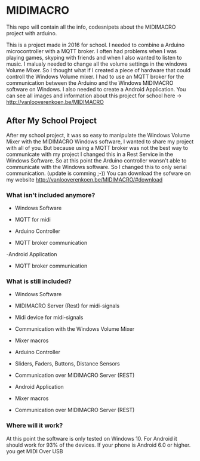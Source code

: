 # MIDIMACRO
This repo will contain all the info, codesnipets about the MIDIMACRO project with arduino. 

This is a project made in 2016 for school. I needed to combine a Arduino microcontroller with a MQTT broker. I often had problems when I was playing games, skyping with friends and when I also wanted to listen to music. I malualy needed to change all the volume settings in the windows Volume Mixer. So I thought what if I created a piece of hardware that could controll the Windows Volume mixer. I had to use an MQTT broker for the communication between the Arduino and the Windows MIDIMACRO software on Windows. I also needed to create a Android Application. You can see all images and information about this project for school here -> http://vanlooverenkoen.be/MIDIMACRO

## After My School Project
After my school project, it was so easy to manipulate the Windows Volume Mixer with the MIDIMACRO Windows software, I wanted to share my project with all of you. But because using a MQTT broker was not the best way to communicate with my project I changed this in a Rest Service in the Windows Software. So at this point the Arduino controller wansn't able to communicate with the Windows software. So I changed this to only serial communication. (update is comming ;-)) You can download the sofware on my website http://vanlooverenkoen.be/MIDIMACRO/#download 

### What isn't included anymore?
 - Windows Software
  - MQTT for midi
  
 - Arduino Controller
  - MQTT broker communication
  
 -Android Application
  - MQTT broker communication
  
### What is still included?
 - Windows Software
  - MIDIMACRO Server (Rest) for midi-signals
  - Midi device for midi-signals
  - Communication with the Windows Volume Mixer
  - Mixer macros
  
 - Arduino Controller
  - Sliders, Faders, Buttons, Distance Sensors
  - Communication over MIDIMACRO Server (REST)
  
 - Android Application
  - Mixer macros
  - Communication over MIDIMACRO Server (REST)
  
### Where will it work?
At this point the software is only tested on Windows 10.
For Android it should work for 93% of the devices. If your phone is Android 6.0 or higher. you get MIDI Over USB 
  
